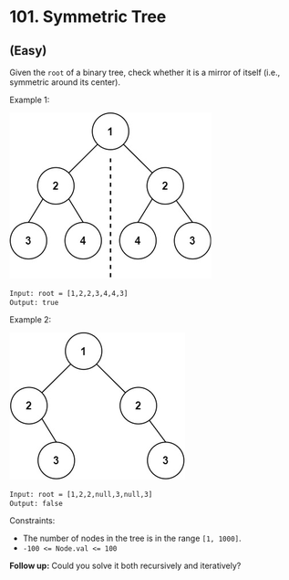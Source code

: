 # 101. Symmetric Tree
## (Easy)

Given the `root` of a binary tree, check whether it is a mirror of itself (i.e., symmetric around its center).

Example 1:

![alt text](image.png)

```
Input: root = [1,2,2,3,4,4,3]
Output: true
```

Example 2:

![alt text](image-1.png)

```
Input: root = [1,2,2,null,3,null,3]
Output: false
```

Constraints:

- The number of nodes in the tree is in the range `[1, 1000]`.
- `-100 <= Node.val <= 100`
 

**Follow up:** Could you solve it both recursively and iteratively?